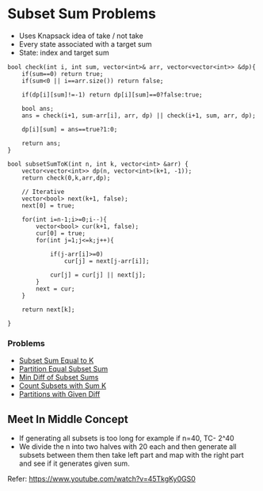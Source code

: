 # Subset Sum Problems

- Uses Knapsack idea of take / not take
- Every state associated with a target sum
- State: index and target sum

``` cadence
bool check(int i, int sum, vector<int>& arr, vector<vector<int>> &dp){
    if(sum==0) return true;
    if(sum<0 || i==arr.size()) return false;

    if(dp[i][sum]!=-1) return dp[i][sum]==0?false:true;

    bool ans;
    ans = check(i+1, sum-arr[i], arr, dp) || check(i+1, sum, arr, dp);

    dp[i][sum] = ans==true?1:0;

    return ans;
}

bool subsetSumToK(int n, int k, vector<int> &arr) {
    vector<vector<int>> dp(n, vector<int>(k+1, -1));
    return check(0,k,arr,dp);

    // Iterative
    vector<bool> next(k+1, false);
    next[0] = true;

    for(int i=n-1;i>=0;i--){
        vector<bool> cur(k+1, false);
        cur[0] = true;
        for(int j=1;j<=k;j++){

            if(j-arr[i]>=0)
                cur[j] = next[j-arr[i]];
            
            cur[j] = cur[j] || next[j];
        }
        next = cur;
    }

    return next[k];

}
```


### Problems
- [Subset Sum Equal to K](https://www.naukri.com/code360/problems/subset-sum-equal-to-k_1550954)
- [Partition Equal Subset Sum](https://leetcode.com/problems/partition-equal-subset-sum/description/)
- [Min Diff of Subset Sums](https://www.naukri.com/code360/problems/partition-a-set-into-two-subsets-such-that-the-difference-of-subset-sums-is-minimum_842494)
- [Count Subsets with Sum K](https://www.naukri.com/code360/problems/count-subsets-with-sum-k_3952532)
- [Partitions with Given Diff](https://www.naukri.com/code360/problems/partitions-with-given-difference_3751628)


## Meet In Middle Concept
- If generating all subsets is too long for example if n=40, TC- 2^40
- We divide the n into two halves with 20 each and then generate all subsets between them then 
take left part and map with the right part and see if it generates given sum.

Refer: https://www.youtube.com/watch?v=45TkgKy0GS0
